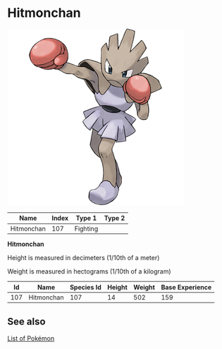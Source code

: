 # Hitmonchan


![Hitmonchan](images/107.png)

| **Name** | **Index** | **Type 1** | **Type 2** |
|----|----|----|----|
| Hitmonchan | 107 | Fighting  |  |

**Hitmonchan** 


Height is measured in decimeters (1/10th of a meter)

Weight is measured in hectograms (1/10th of a kilogram)

| **Id** | **Name** | **Species Id** | **Height** | **Weight** | **Base Experience** |
|--------|----------|----------------|------------|------------|---------------------|
| 107 | Hitmonchan | 107 | 14 | 502 | 159 |


## See also

[List of Pokémon](../pokemon.md)
